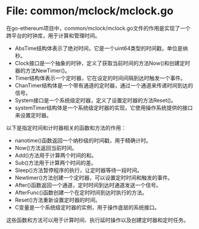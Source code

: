 # File: common/mclock/mclock.go

在go-ethereum项目中，common/mclock/mclock.go文件的作用是实现了一个跨平台的时钟库，用于计算和管理时间。

- AbsTime结构体表示了绝对时间，它是一个uint64类型的时间戳，单位是纳秒。
- Clock接口是一个抽象的时钟，定义了获取当前时间的方法Now()和创建定时器的方法NewTimer()。
- Timer结构体表示一个定时器，它在设定的时间间隔到达时触发一个事件。
- ChanTimer结构体是一个带有通道的定时器，通过一个通道来传递时间到达的信号。
- System接口是一个系统级定时器，定义了设置定时器的方法Reset()。
- systemTimer结构体是一个系统级定时器的实现，它使用操作系统提供的接口来设置定时器。

以下是指定时间和计时器相关的函数和方法的作用：

- nanotime()函数返回一个纳秒级的时间戳，用于精确计时。
- Now()方法返回当前时间。
- Add()方法用于计算两个时间的和。
- Sub()方法用于计算两个时间的差。
- Sleep()方法暂停程序的执行，让定时器等待一段时间。
- Newtimer()方法创建一个定时器，可以设置定时时间和触发的事件。
- After()函数返回一个通道，定时时间到达时通道发送一个信号。
- AfterFunc()函数创建一个在定时时间到达时执行的方法。
- Reset()方法重新设置定时器的时间。
- C变量是一个系统级定时器的实例，用于操作底层的系统接口。

这些函数和方法可以用于计算时间、执行延时操作以及创建定时器和定时任务。

